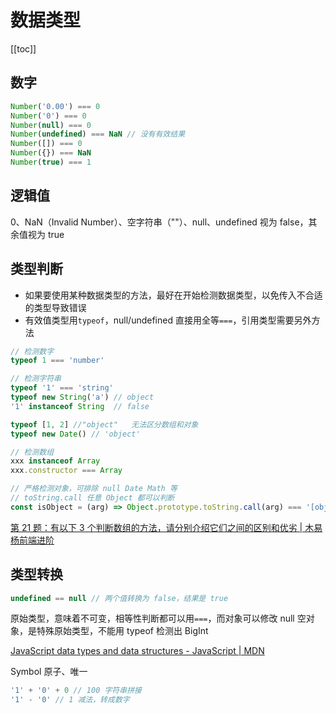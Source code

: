 # 数据类型
[[toc]]

## 数字

```js
Number('0.00') === 0
Number('0') === 0
Number(null) === 0
Number(undefined) === NaN // 没有有效结果
Number([]) === 0
Number({}) === NaN
Number(true) === 1
```

## 逻辑值

0、NaN（Invalid Number）、空字符串（""）、null、undefined 视为 false，其余值视为 true

## 类型判断

- 如果要使用某种数据类型的方法，最好在开始检测数据类型，以免传入不合适的类型导致错误
- 有效值类型用`typeof`，null/undefined 直接用全等`===`，引用类型需要另外方法

```js
// 检测数字
typeof 1 === 'number'

// 检测字符串
typeof '1' === 'string'
typeof new String('a') // object
'1' instanceof String  // false

typeof [1, 2] //"object"   无法区分数组和对象
typeof new Date() // 'object'

// 检测数组
xxx instanceof Array
xxx.constructor === Array

// 严格检测对象，可排除 null Date Math 等
// toString.call 任意 Object 都可以判断
const isObject = (arg) => Object.prototype.toString.call(arg) === '[object Object]';
```

[第 21 题：有以下 3 个判断数组的方法，请分别介绍它们之间的区别和优劣 | 木易杨前端进阶](https://muyiy.vip/question/js/21.html)

## 类型转换

```js
undefined == null // 两个值转换为 false，结果是 true
```

原始类型，意味着不可变，相等性判断都可以用`===`，而对象可以修改
null 空对象，是特殊原始类型，不能用 typeof 检测出
BigInt

[JavaScript data types and data structures - JavaScript | MDN](https://developer.mozilla.org/en-US/docs/Web/JavaScript/Data_structures)

Symbol 原子、唯一

```js
'1' + '0' + 0 // 100 字符串拼接
'1' - '0' // 1 减法，转成数字
```
